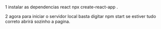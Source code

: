 1 instalar as dependencias react npx create-react-app .

2 agora para iniciar o servidor local basta digitar npm start se estiver tudo correto abrirá sozinho a pagina.